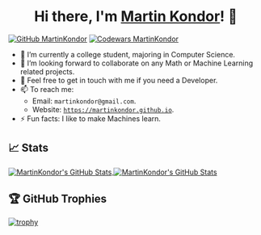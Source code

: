 <h1 align="center">
  Hi there, I'm <a href="https://martinkondor.github.io" title="My website">Martin Kondor</a>! 👋
</h1>

[![GitHub MartinKondor](https://img.shields.io/github/followers/MartinKondor?label=follow&style=social)](https://github.com/MartinKondor)
[![Codewars MartinKondor](https://www.codewars.com/users/MartinKondor/badges/micro)](https://www.codewars.com/users/MartinKondor)

* 🏫 I’m currently a college student, majoring in Computer Science.
* 👯 I’m looking forward to collaborate on any Math or Machine Learning related projects.
* 💬 Feel free to get in touch with me if you need a Developer.
* 📫 To reach me:
  - Email: `martinkondor@gmail.com`.
  - Website: <a href="https://martinkondor.github.io" title="My website">`https://martinkondor.github.io`</a>.
* ⚡ Fun facts: I like to make Machines learn.

## 📈 Stats

<a href="https://github.com/MartinKondor/MartinKondor">
  <img align="center" src="https://github-readme-stats.vercel.app/api/top-langs/?username=MartinKondor&hide=css,html,jupyter notebook&title_color=6aa6f8&text_color=8a919a&icon_color=6aa6f8&bg_color=0e1116" alt="MartinKondor's GitHub Stats" />
</a>

<a href="https://github.com/MartinKondor/MartinKondor">
  <img align="center" src="https://github-readme-stats.vercel.app/api?username=MartinKondor&show_icons=true&line_height=27&count_private=true&title_color=6aa6f8&text_color=8a919a&icon_color=6aa6f8&bg_color=0e1116" alt="MartinKondor's GitHub Stats" />
</a>


## 🏆 GitHub Trophies

[![trophy](https://github-profile-trophy.vercel.app/?username=MartinKondor&theme=darkhub&column=7)](https://github.com/ryo-ma/github-profile-trophy)

<!--
---

**MartinKondor/MartinKondor** is a ✨ _special_ ✨ repository because its `README.md` (this file) appears on your GitHub profile.

Here are some ideas to get you started:

- 🔭 I’m currently working on ...
- 🌱 I’m currently learning ...
- 👯 I’m looking to collaborate on ...
- 🤔 I’m looking for help with ...
- 💬 Ask me about ...
- 📫 How to reach me: ...
- 😄 Pronouns: ...
- ⚡ Fun fact: ...
-->
